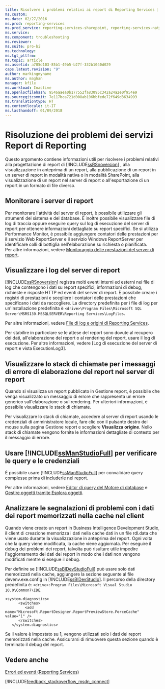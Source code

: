 ```yaml
---
title: Risolvere i problemi relativi ai report di Reporting Services | Microsoft Docs
ms.custom: 
ms.date: 02/27/2016
ms.prod: reporting-services
ms.prod_service: reporting-services-sharepoint, reporting-services-native
ms.service: 
ms.component: troubleshooting
ms.reviewer: 
ms.suite: pro-bi
ms.technology: 
ms.tgt_pltfrm: 
ms.topic: article
ms.assetid: a705d103-85b1-49b5-b27f-332b1040d029
caps.latest.revision: "9"
author: markingmyname
ms.author: maghan
manager: kfile
ms.workload: Inactive
ms.openlocfilehash: 9546aaea0b177552fa83095c342a24a2e0f954e9
ms.sourcegitcommit: 7e117bca721d008ab106bbfede72f649d3634993
ms.translationtype: HT
ms.contentlocale: it-IT
ms.lasthandoff: 01/09/2018
---
```

# <a name="troubleshoot--reporting-services-report-issues"></a>Risoluzione dei problemi dei servizi Report di Reporting
Questo argomento contiene informazioni utili per risolvere i problemi relativi alla progettazione di report di [!INCLUDE[ssRSnoversion](../../includes/ssrsnoversion.md)] , alla visualizzazione in anteprima di un report, alla pubblicazione di un report in un server di report in modalità nativa o in modalità SharePoint, alla visualizzazione di un report nel server di report o all'esportazione di un report in un formato di file diverso.  
## <a name="monitor-report-servers"></a>Monitorare i server di report  
Per monitorare l'attività del server di report, è possibile utilizzare gli strumenti del sistema e del database. È inoltre possibile visualizzare file di log di traccia oppure eseguire query sul log di esecuzione del server di report per ottenere informazioni dettagliate su report specifici. Se si utilizza Performance Monitor, è possibile aggiungere contatori delle prestazioni per il servizio Web ReportServer e il servizio Windows ReportServer per identificare colli di bottiglia nell'elaborazione su richiesta o pianificata.  
Per altre informazioni, vedere [Monitoraggio delle prestazioni del server di report](../../reporting-services/report-server/monitoring-report-server-performance.md).  
  
  
## <a name="view-the-report-server-logs"></a>Visualizzare i log del server di report  
[!INCLUDE[ssRSnoversion](../../includes/ssrsnoversion.md)] registra molti eventi interni ed esterni nei file di log che contengono i dati su report specifici, informazioni di debug, richieste e risposte HTTP ed eventi del server di report. È possibile creare i registri di prestazioni e scegliere i contatori delle prestazioni che specificano i dati da raccogliere. La directory predefinita per i file di log per un'installazione predefinita è `<drive>\Program Files\Microsoft SQL Server\MSRS130.MSSQLSERVER\Reporting Services\LogFiles`.   
  
Per altre informazioni, vedere [File di log e origini di Reporting Services](../../reporting-services/report-server/reporting-services-log-files-and-sources.md).  
  
Per stabilire in particolare se le attese del report sono dovute al recupero dei dati, all'elaborazione del report o al rendering del report, usare il log di esecuzione. Per altre informazioni, vedere [Log di esecuzione del server di report e vista ExecutionLog3].   
  
## <a name="view-the-call-stack-for-report-processing-error-messages-on-the-report-server"></a>Visualizzare lo stack di chiamate per i messaggi di errore di elaborazione del report nel server di report  
Quando si visualizza un report pubblicato in Gestione report, è possibile che venga visualizzato un messaggio di errore che rappresenta un errore generico sull'elaborazione o sul rendering. Per ulteriori informazioni, è possibile visualizzare lo stack di chiamate.   
  
Per visualizzare lo stack di chiamate, accedere al server di report usando le credenziali di amministratore locale, fare clic con il pulsante destro del mouse sulla pagina Gestione report e scegliere **Visualizza origine**. Nello stack di chiamate vengono fornite le informazioni dettagliate di contesto per il messaggio di errore.  
  
## <a name="use-includessmanstudiofullincludesssmanstudiofullmd-to-verify-queries-and-credentials"></a>Usare [!INCLUDE[ssManStudioFull](../../includes/ssmanstudiofull.md)] per verificare le query e le credenziali  
È possibile usare [!INCLUDE[ssManStudioFull](../../includes/ssmanstudiofull.md)] per convalidare query complesse prima di includerle nel report.   
  
Per altre informazioni, vedere [Editor di query del Motore di database](../../relational-databases/scripting/database-engine-query-editor-sql-server-management-studio.md) e [Gestire oggetti tramite Esplora oggetti](~/ssms/object/manage-objects-by-using-object-explorer.md).  
  
## <a name="analyze-problem-reports-with-report-data-cached-on-the-client"></a>Analizzare le segnalazioni di problemi con i dati dei report memorizzati nella cache nel client  
Quando viene creato un report in Business Intelligence Development Studio, il client di creazione memorizza i dati nella cache dati in un file rdl.data che viene usato durante la visualizzazione in anteprima del report. Ogni volta che la query viene modificata, la cache viene aggiornata. Per eseguire il debug dei problemi dei report, talvolta può risultare utile impedire l'aggiornamento dei dati dei report in modo che i dati non vengono modificati mentre si esegue il debug.   
  
Per definire se [!INCLUDE[ssBIDevStudioFull](../../includes/ssbidevstudiofull.md)] può usare solo dati memorizzati nella cache, aggiungere la sezione seguente al file devenv.exe.config in [!INCLUDE[ssBIDevStudio](../../includes/ssbidevstudio.md)]. Il percorso della directory predefinita è: `<drive>:Program Files\Microsoft Visual Studio 10.0\Common7\IDE`.   
  
```  
<system.diagnostics>  
      <switches>  
         <add name="Microsoft.ReportDesigner.ReportPreviewStore.ForceCache" value="1" />  
      </switches>  
   </system.diagnostics>  
```  
Se il valore è impostato su 1, vengono utilizzati solo i dati dei report memorizzati nella cache. Assicurarsi di rimuovere questa sezione quando è terminato il debug del report.  
  
## <a name="see-also"></a>Vedere anche  
[Errori ed eventi (Reporting Services)](../../reporting-services/troubleshooting/errors-and-events-reference-reporting-services.md)  
  
  

[!INCLUDE[feedback_stackoverflow_msdn_connect](../../includes/feedback-stackoverflow-msdn-connect.md)]


